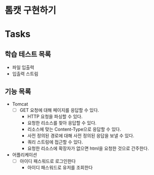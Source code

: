 # 톰캣 구현하기

# Tasks

## 학습 테스트 목록

- 파일 입출력
- 입출력 스트림

## 기능 목록

- Tomcat
    - [ ] GET 요청에 대해 페이지를 응답할 수 있다.
        - HTTP 요청을 파싱할 수 있다.
        - 요청한 리소스를 찾아 응답할 수 있다.
        - 리소스에 맞는 Content-Type으로 응답할 수 있다.
        - 사전 정의된 경로에 대해 사전 정의된 응답을 보낼 수 있다.
        - 쿼리 스트링에 접근할 수 있다.
        - 요청한 리소스에 확장자가 없으면 html을 요청한 것으로 간주한다.
- 어플리케이션
    - [ ] 아이디 패스워드로 로그인한다
        - 아이디 패스워드로 유저를 조회한다
